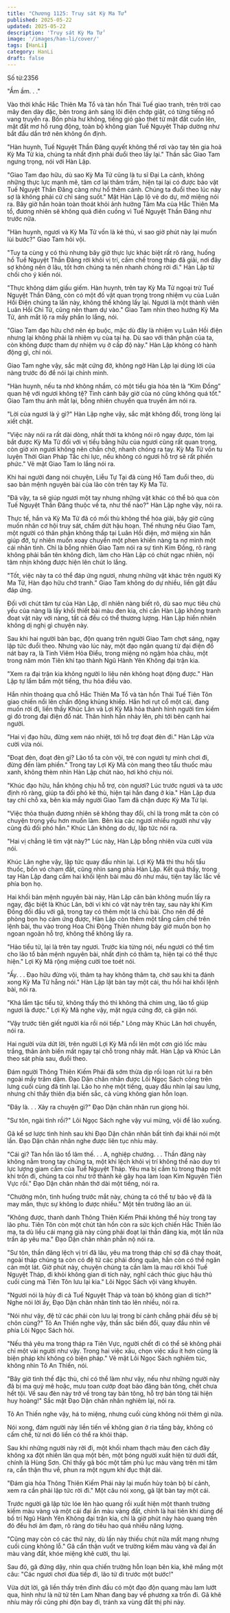 ```yaml
---
title: "Chương 1125: Truy sát Kỳ Ma Tử"
published: 2025-05-22
updated: 2025-05-22
description: 'Truy sát Kỳ Ma Tử'
image: '/images/han-li/cover/'
tags: [HanLi]
category: HanLi
draft: false
---
```


Số từ:2356  










"Ầm ầm. . ."

Vào thời khắc Hắc Thiên Ma Tổ và tàn hồn Thái Tuế giao tranh, trên trời cao mây đen dày đặc, bên trong ánh sáng lôi điện chớp giật, có từng tiếng nổ vang truyền ra. Bốn phía hư không, tiếng gió gào thét từ mặt đất cuốn lên, mặt đất mơ hồ rung động, toàn bộ không gian Tuế Nguyệt Tháp dường như bắt đầu dần trở nên không ổn định.

"Hàn huynh, Tuế Nguyệt Thần Đăng quyết không thể rơi vào tay tên gia hoả Kỳ Ma Tử kia, chúng ta nhất định phải đuổi theo lấy lại." Thần sắc Giao Tam ngưng trọng, nói với Hàn Lập.

"Giao Tam đạo hữu, dù sao Kỳ Ma Tử cũng là tu sĩ Đại La cảnh, không những thực lực mạnh mẽ, tâm cơ lại thâm trầm, hiện tại lại có được bảo vật Tuế Nguyệt Thần Đăng càng như hổ thêm cánh. Chúng ta đuổi theo lúc này sợ là không phải cử chỉ sáng suốt." Mặt Hàn Lập lộ vẻ do dự, mở miệng nói ra. Bây giờ hắn hoàn toàn thoát khỏi ảnh hưởng Tâm Ma của Hắc Thiên Ma tổ, đương nhiên sẽ không quá điên cuồng vì Tuế Nguyệt Thần Đăng như trước nữa.

"Hàn huynh, ngươi và Kỳ Ma Tử vốn là kẻ thù, vì sao giờ phút này lại muốn lùi bước?" Giao Tam hỏi vội.

"Tuy ta cùng y có thù nhưng bây giờ thực lực khác biệt rất rõ ràng, huống hồ Tuế Nguyệt Thần Đăng rời khỏi vị trí, cấm chế trong tháp đã giải, nơi đây sợ không nên ở lâu, tốt hơn chúng ta nên nhanh chóng rời đi." Hàn Lập từ chối cho ý kiến nói.

"Thực không dám giấu giếm. Hàn huynh, trên tay Kỳ Ma Tử ngoại trừ Tuế Nguyệt Thần Đăng, còn có một đồ vật quan trọng trong nhiệm vụ của Luân Hồi Điện chúng ta lần này, không thể không lấy lại. Ngươi là một thành viên Luân Hồi Chi Tử, cũng nên tham dự vào." Giao Tam nhìn theo hướng Kỳ Ma Tử, ánh mắt lộ ra mấy phần lo lắng, nói.

"Giao Tam đạo hữu chớ nên ép buộc, mặc dù đây là nhiệm vụ Luân Hồi điện nhưng lại không phải là nhiệm vụ của tại hạ. Dù sao với thân phận của ta, còn không được tham dự nhiệm vụ ở cấp độ này." Hàn Lập không có hành động gì, chỉ nói.

Giao Tam nghe vậy, sắc mặt cứng đờ, không ngờ Hàn Lập lại dùng lời của nàng trước đó để nói lại chính mình.

"Hàn huynh, nếu ta nhớ không nhầm, có một tiểu gia hỏa tên là “Kim Đồng” quan hệ với ngươi không tệ? Tình cảnh bây giờ của nó cũng không quá tốt." Giao Tam thu ánh mắt lại, bỗng nhiên chuyển qua truyền âm nói ra.

"Lời của ngươi là ý gì?" Hàn Lập nghe vậy, sắc mặt không đổi, trong lòng lại xiết chặt.

"Việc này nói ra rất dài dòng, nhất thời ta không nói rõ ngay được, tóm lại bắt được Kỳ Ma Tử đối với vị tiểu bằng hữu của ngươi cũng rất quan trọng, còn giờ xin ngươi không nên chần chờ, nhanh chóng ra tay. Kỳ Ma Tử vốn tu luyện Thời Gian Pháp Tắc chi lực, nếu không có ngươi hỗ trợ sẽ rất phiền phức." Vẻ mặt Giao Tam lo lắng nói ra.

Khi hai người đang nói chuyện, Liễu Tự Tại đã cùng Hồ Tam đuổi theo, dù sao bản mệnh nguyên bài của lão còn trên tay Kỳ Ma Tử.

"Đã vậy, ta sẽ giúp ngươi một tay nhưng những vật khác có thể bỏ qua còn Tuế Nguyệt Thần Đăng thuộc về ta, như thế nào?" Hàn Lập nghe vậy, nói ra.

Thực tế, hắn và Kỳ Ma Tử đã có mối thù không thể hóa giải, bây giờ cũng muốn nhân cơ hội truy sát, chấm dứt hậu hoạn. Thế nhưng nếu Giao Tam, một người có thân phận không thấp tại Luân Hồi điện, mở miệng xin hắn giúp đỡ, tự nhiên muốn xoay chuyển một phen khiến nàng ta nợ mình một cái nhân tình. Chỉ là bỗng nhiên Giao Tam nói ra sự tình Kim Đồng, rõ ràng không phải bắn tên không đích, làm cho Hàn Lập có chút ngạc nhiên, nội tâm nhịn không được hiện lên chút lo lắng.

"Tốt, việc này ta có thể đáp ứng ngươi, nhưng những vật khác trên người Kỳ Ma Tử, Hàn đạo hữu chớ tranh." Giao Tam không do dự nhiều, liền gật đầu đáp ứng.

Đối với chút tâm tư của Hàn Lập, dĩ nhiên nàng biết rõ, dù sao mục tiêu chủ yếu của nàng là lấy khối thiết bài màu đen kia, chỉ cần Hàn Lập không tranh đoạt vật này với nàng, tất cả đều có thể thương lượng. Hàn Lập hiển nhiên không dị nghị gì chuyện này.

Sau khi hai người bàn bạc, độn quang trên người Giao Tam chợt sáng, ngay lập tức đuổi theo. Nhưng vào lúc này, một đạo ngân quang từ đại điện đổ nát bay ra, là Tinh Viêm Hỏa Điểu, trong miệng nó ngậm hỏa châu, một trong năm món Tiên khí tạo thành Ngũ Hành Yên Không đại trận kia.

"Xem ra đại trận kia không người lo liệu nên không hoạt động được." Hàn Lập tự lẩm bẩm một tiếng, thu hỏa điểu vào.

Hắn nhìn thoáng qua chỗ Hắc Thiên Ma Tổ và tàn hồn Thái Tuế Tiên Tôn giao chiến nổi lên chấn động khủng khiếp. Hắn hơi rụt cổ một cái, đang muốn rời đi, liền thấy Khúc Lân và Lợi Kỳ Mã hóa thành hình người tìm kiếm gì đó trong đại điện đổ nát. Thân hình hắn nhảy lên, phi tới bên cạnh hai người.

"Hai vị đạo hữu, đừng xem náo nhiệt, tới hỗ trợ đoạt đèn đi." Hàn Lập vừa cười vừa nói.

"Đoạt đèn, đoạt đèn gì? Lão tổ ta còn vội, trẻ con ngươi tự mình chơi đi, đừng đến làm phiền." Trong tay Lợi Kỳ Mã còn mang theo tẩu thuốc màu xanh, không thèm nhìn Hàn Lập chút nào, hơi khó chịu nói.

"Khúc đạo hữu, hắn không chịu hỗ trợ, còn ngươi? Lúc trước ngươi và ta ước định rõ ràng, giúp ta đối phó kẻ thù, hiện tại hắn đang ở kia." Hàn Lập đưa tay chỉ chỗ xa, bên kia mấy người Giao Tam đã chặn được Kỳ Ma Tử lại.

"Việc thỏa thuận đương nhiên sẽ không thay đổi, chỉ là trong mắt ta còn có chuyện trọng yếu hơn muốn làm. Bên kia các ngươi nhiều người như vậy cũng đủ đối phó hắn." Khúc Lân không do dự, lập tức nói ra.

"Hai vị chẳng lẽ tìm vật này?" Lúc này, Hàn Lập bỗng nhiên vừa cười vừa nói.

Khúc Lân nghe vậy, lập tức quay đầu nhìn lại. Lợi Kỳ Mã thì thu hồi tẩu thuốc, bốn vó chạm đất, cũng nhìn sang phía Hàn Lập. Kết quả thấy, trong tay Hàn Lập đang cầm hai khối lệnh bài màu đỏ như máu, tiện tay lắc lắc về phía bọn họ.

Hai khối bản mệnh nguyên bài này, Hàn Lập căn bản không muốn lấy ra ngay, đặc biệt là Khúc Lân, bởi vì khi có vật này trên tay, sau này khi Kim Đồng đối đầu với gã, trong tay có thêm một lá chủ bài. Cho nên để đề phòng bọn họ cảm ứng được, Hàn Lập còn thêm một tầng cấm chế trên lệnh bài, thu vào trong Hoa Chi Động Thiên nhưng bây giờ muốn bọn họ ngoan ngoãn hỗ trợ, không thể không lấy ra.

"Hảo tiểu tử, lại là trên tay ngươi. Trước kia từng nói, nếu ngươi có thể tìm cho lão tổ bản mệnh nguyên bài, nhất định có thâm tạ, hiện tại có thể thực hiện." Lợi Kỳ Mã rộng miệng cười toe toét nói.

"Ấy. . . Đạo hữu đừng vội, thâm tạ hay không thâm tạ, chờ sau khi ta đánh xong Kỳ Ma Tử hẵng nói." Hàn Lập lật bàn tay một cái, thu hồi hai khối lệnh bài, nói ra.

"Khá lắm tặc tiểu tử, không thấy thỏ thì không thả chim ưng, lão tổ giúp ngươi là được." Lợi Kỳ Mã nghe vậy, mặt ngựa cứng đờ, cả giận nói.

"Vậy trước tiên giết người kia rồi nói tiếp." Lông mày Khúc Lân hơi chuyển, nói ra.

Hai người vừa dứt lời, trên người Lợi Kỳ Mã nổi lên một cơn gió lốc màu trắng, thân ảnh biến mất ngay tại chỗ trong nháy mắt. Hàn Lập và Khúc Lân theo sát phía sau, đuổi theo.

Đám người Thông Thiên Kiếm Phái đã sớm thừa dịp rối loạn rút lui ra bên ngoài mấy trăm dặm. Đạo Dận chân nhân được Lôi Ngọc Sách cõng trên lưng cuối cùng đã tỉnh lại. Lão ho nhẹ một tiếng, quay đầu nhìn lại sau lưng, nhưng chỉ thấy thiên địa biến sắc, cả vùng không gian hỗn loạn.

"Đây là. . . Xảy ra chuyện gì?" Đạo Dận chân nhân run giọng hỏi.

"Sư tôn, ngài tỉnh rồi?" Lôi Ngọc Sách nghe vậy vui mừng, vội để lão xuống.

Gã kể sơ lược tình hình sau khi Đạo Dận chân nhân bất tỉnh đại khái nói một lần. Đạo Dận chân nhân nghe được liên tục nhíu mày.

"Cái gì? Tàn hồn lão tổ lâm thế. . . A, nghiệp chướng. . . Thần đăng này không nằm trong tay chúng ta, một khi lệch khỏi vị trí không thể nào duy trì lực lượng giam cầm của Tuế Nguyệt Tháp. Yêu ma bị cầm tù trong tháp một khi trốn đi, chúng ta coi như trở thành kẻ gây họa làm loạn Kim Nguyên Tiên Vực rồi." Đạo Dận chân nhân thở dài một tiếng, nói ra.

"Chưởng môn, tình huống trước mắt này, chúng ta có thể tự bảo vệ đã là may mắn, thực sự không lo được nhiều." Một tên trưởng lão an ủi.

"Không được, thanh danh Thông Thiên Kiếm Phái không thể hủy trong tay lão phu. Tiên Tôn còn một chút tàn hồn còn ra sức kịch chiến Hắc Thiên lão ma, ta dù liều cái mạng già này cũng phải đoạt lại thần đăng kia, một lần nữa trấn áp yêu ma." Đạo Dận chân nhân phẫn nộ nói ra.

"Sư tôn, thần đăng lệch vị trí đã lâu, yêu ma trong tháp chỉ sợ đã chạy thoát, ngoài tháp chúng ta còn có đệ tử các phái đóng quân, hẳn còn có thể ngăn cản một lát. Giờ phút này, chuyện chúng ta cần làm là mau rời khỏi Tuế Nguyệt Tháp, đi khỏi không gian di tích này, nghĩ cách thúc giục hậu thủ cuối cùng mà Tiên Tôn lưu lại kia." Lôi Ngọc Sách vội vàng khuyên.

"Ngươi nói là hủy đi cả Tuế Nguyệt Tháp và toàn bộ không gian di tích?" Nghe nói lời ấy, Đạo Dận chân nhân tỉnh táo lên nhiều, nói ra.

"Nói như vậy, đệ tử các phái còn lưu lại trong bí cảnh chẳng phải đều sẽ bị chôn cùng?" Tô An Thiến nghe vậy, thần sắc biến đổi, quay đầu nhìn về phía Lôi Ngọc Sách hỏi.

"Nếu thả yêu ma trong tháp ra Tiên Vực, người chết đi có thể sẽ không phải chỉ một vài người như vậy. Trong hai việc xấu, chọn việc xấu ít hơn cũng là biện pháp khi không có biện pháp." Vẻ mặt Lôi Ngọc Sách nghiêm túc, không nhìn Tô An Thiến, nói.

"Bây giờ tình thế đặc thù, chỉ có thể làm như vậy, nếu như những người này đã bị ma quỷ mê hoặc, mưu toan cướp đoạt bảo đăng bản tông, chết chưa hết tội. Về sau đèn này trở về trong tay bản tông, hỗ trợ bản tông tái hiện huy hoàng!" Sắc mặt Đạo Dận chân nhân nghiêm lại, nói ra.

Tô An Thiến nghe vậy, há to miệng, nhưng cuối cùng không nói thêm gì nữa.

Nói xong, đám người này liền tiến về không gian ở rìa tầng bảy, không có cấm chế, từ nơi đó liền có thể ra khỏi tháp.

Sau khi những người này rời đi, một khối nham thạch màu đen cách đây không xa đột nhiên lăn qua một bên, một bóng người xuất hiện từ dưới đất, chính là Hùng Sơn. Chỉ thấy gã bóc một tấm phù lục màu vàng trên mi tâm ra, cẩn thận thu về, phun ra một ngụm khí đục thật dài.

"Đám gia hỏa Thông Thiên Kiếm Phái này lại muốn hủy toàn bộ bí cảnh, xem ra cần phải lập tức rời đi." Một câu nói xong, gã lật bàn tay một cái.

Trước người gã lập tức lóe lên hào quang rồi xuất hiện một thanh trường kiếm màu vàng và một cái đại ấn màu vàng đất, chính là hai tiên khí dùng để bố trí Ngũ Hành Yên Không đại trận kia, chỉ là giờ phút này hào quang trên đó đều hơi ảm đạm, rõ ràng do tiêu hao quá nhiều năng lượng.

"Cũng may còn có các thứ này, dù lần này thiếu chút nữa mất mạng nhưng cuối cùng không lỗ." Gã cẩn thận vuốt ve trường kiếm màu vàng và đại ấn màu vàng đất, khóe miệng khẽ cười, thu lại.

Sau đó, gã đứng dậy, nhìn qua chiến trường hỗn loạn bên kia, khẽ mắng một câu: "Các ngươi chơi đùa tiếp đi, lão tử đi trước một bước!"

Vừa dứt lời, gã liền thấy trên đỉnh đầu có một đạo độn quang màu lam lướt qua, hình như là nữ tử tên Lam Nhan đang bay về phương xa trốn đi. Gã khẽ nhíu mày rồi cũng phi độn bay đi, tránh xa vùng đất thị phi này.
